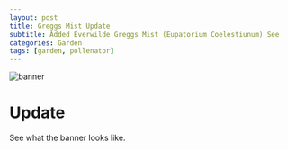 ```yaml
---
layout: post
title: Greggs Mist Update
subtitle: Added Everwilde Greggs Mist (Eupatorium Coelestiunum) See
categories: Garden
tags: [garden, pollenator]
---
```


![banner](https://christophercarver.github.io/assets/images/IMG_4137.jpeg)

# Update

See what the banner looks like.